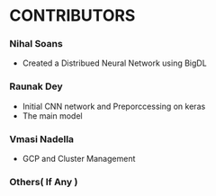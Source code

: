 # CONTRIBUTORS 

### Nihal Soans
- Created a Distribued Neural Network using BigDL


### Raunak Dey
- Initial CNN network and Preporccessing on keras
- The main model

### Vmasi Nadella
- GCP and Cluster Management

### Others( If Any )

